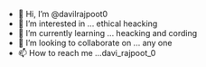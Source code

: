 - 👋 Hi, I’m @davilrajpoot0
- 👀 I’m interested in ... ethical heacking
- 🌱 I’m currently learning ... heacking and cording 
- 💞️ I’m looking to collaborate on ... any one
- 📫 How to reach me ...davi_rajpoot_0

<!---
davilrajpoot0/davilrajpoot0 is a ✨ special ✨ repository because its `README.md` (this file) appears on your GitHub profile.
You can click the Preview link to take a look at your changes.
--->
